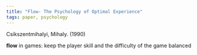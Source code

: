 ```yaml
---
title: "Flow- The Psychology of Optimal Experience"
tags: paper, psychology
---
```


Csikszentmihalyi, Mihaly. (1990)

**flow** in games: keep the player skill and the difficulty of the game balanced